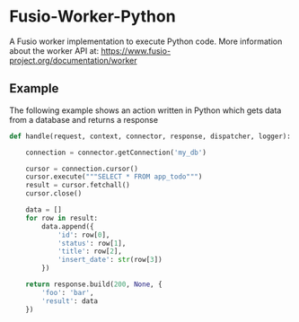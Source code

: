 
# Fusio-Worker-Python

A Fusio worker implementation to execute Python code.
More information about the worker API at:
https://www.fusio-project.org/documentation/worker

## Example

The following example shows an action written in Python which gets data
from a database and returns a response

```python
def handle(request, context, connector, response, dispatcher, logger):

    connection = connector.getConnection('my_db')

    cursor = connection.cursor()
    cursor.execute("""SELECT * FROM app_todo""")
    result = cursor.fetchall()
    cursor.close()

    data = []
    for row in result:
        data.append({
            'id': row[0],
            'status': row[1],
            'title': row[2],
            'insert_date': str(row[3])
        })

    return response.build(200, None, {
        'foo': 'bar',
        'result': data
    })

```